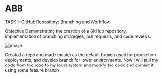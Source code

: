# ABB

TASK 1: GitHub Repository: Branching and Workflow

Objective
Demonstrating the creation of a GitHub repository, implementation of branching strategies, pull requests, and code reviews.

![image](https://github.com/user-attachments/assets/0ddc801c-8334-4ef2-b6e3-909a12fb24de)

Created a repo and made master as the default branch used for production deployments, and develop branch for lower environments. 
Now i will pull my code from the repo to my local system and modify the code and commit it using some feature branch 




